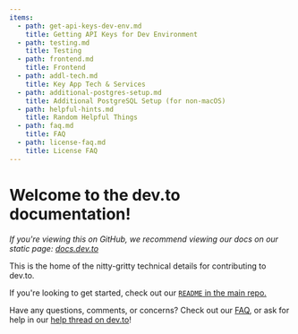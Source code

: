 ```yaml
---
items:
  - path: get-api-keys-dev-env.md
    title: Getting API Keys for Dev Environment
  - path: testing.md
    title: Testing
  - path: frontend.md
    title: Frontend
  - path: addl-tech.md
    title: Key App Tech & Services
  - path: additional-postgres-setup.md
    title: Additional PostgreSQL Setup (for non-macOS)
  - path: helpful-hints.md
    title: Random Helpful Things
  - path: faq.md
    title: FAQ
  - path: license-faq.md
    title: License FAQ
---
```


# Welcome to the dev.to documentation!

_If you're viewing this on GitHub, we recommend viewing our docs on our static page: [docs.dev.to](https://docs.dev.to)_

This is the home of the nitty-gritty technical details for contributing to dev.to.

If you're looking to get started, check out our [`README` in the main repo.](https://github.com/thepracticaldev/dev.to)

Have any questions, comments, or concerns? Check out our [FAQ](https://docs.dev.to/faq/), or ask for help in our [help thread on dev.to](https://dev.to/devteam/devto-open-source-helpdiscussion-thread-v0-1l45)!
